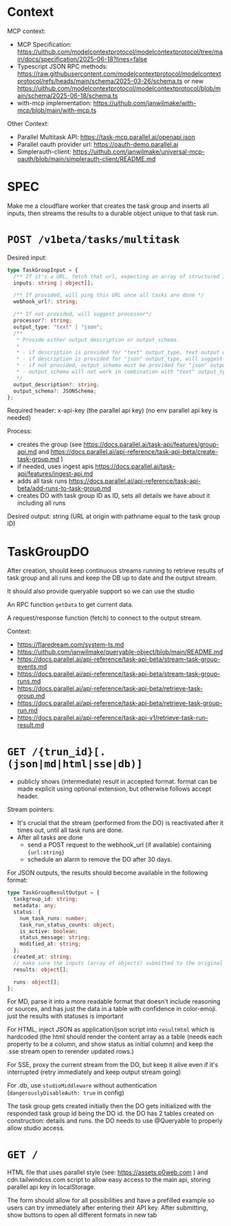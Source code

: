 # Context

MCP context:

- MCP Specification: https://uithub.com/modelcontextprotocol/modelcontextprotocol/tree/main/docs/specification/2025-06-18?lines=false
- Typescript JSON RPC methods: https://raw.githubusercontent.com/modelcontextprotocol/modelcontextprotocol/refs/heads/main/schema/2025-03-26/schema.ts or new https://uithub.com/modelcontextprotocol/modelcontextprotocol/blob/main/schema/2025-06-18/schema.ts
- with-mcp implementation: https://uithub.com/janwilmake/with-mcp/blob/main/with-mcp.ts

Other Context:

- Parallel Multitask API: https://task-mcp.parallel.ai/openapi.json
- Parallel oauth provider url: https://oauth-demo.parallel.ai
- Simplerauth-client: https://uithub.com/janwilmake/universal-mcp-oauth/blob/main/simplerauth-client/README.md

# SPEC

Make me a cloudflare worker that creates the task group and inserts all inputs, then streams the results to a durable object unique to that task run.

# `POST /v1beta/tasks/multitask`

Desired input:

```ts
type TaskGroupInput = {
  /** If it's a URL, fetch that url, expecting an array of structured inputs data (JSON) */
  inputs: string | object[];

  /** If provided, will ping this URL once all tasks are done */
  webhook_url?: string;

  /** If not provided, will suggest processor*/
  processor?: string;
  output_type: "text" | "json";
  /**
   * Provide either output_description or output_schema.
   *
   * - if description is provided for "text" output_type, text output will be available
   * - if description is provided for "json" output_type, will suggest output_schema
   * - if not provided, output_schema must be provided for "json" output_type
   * - output_schema will not work in combination with "text" output_type
   */
  output_description?: string;
  output_schema?: JSONSchema;
};
```

Required header: x-api-key (the parallel api key) (no env parallel api key is needed)

Process:

- creates the group (see https://docs.parallel.ai/task-api/features/group-api.md and https://docs.parallel.ai/api-reference/task-api-beta/create-task-group.md )
- if needed, uses ingest apis https://docs.parallel.ai/task-api/features/ingest-api.md
- adds all task runs https://docs.parallel.ai/api-reference/task-api-beta/add-runs-to-task-group.md
- creates DO with task group ID as ID, sets all details we have about it including all runs

Desired output: string (URL at origin with pathname equal to the task group ID)

# TaskGroupDO

After creation, should keep continuous streams running to retrieve results of task group and all runs and keep the DB up to date and the output stream.

It should also provide queryable support so we can use the studio

An RPC function `getData` to get current data.

A request/response function (fetch) to connect to the output stream.

Context:

- https://flaredream.com/system-ts.md
- https://uithub.com/janwilmake/queryable-object/blob/main/README.md
- https://docs.parallel.ai/api-reference/task-api-beta/stream-task-group-events.md
- https://docs.parallel.ai/api-reference/task-api-beta/stream-task-group-runs.md
- https://docs.parallel.ai/api-reference/task-api-beta/retrieve-task-group.md
- https://docs.parallel.ai/api-reference/task-api-beta/retrieve-task-group-run.md
- https://docs.parallel.ai/api-reference/task-api-v1/retrieve-task-run-result.md

# `GET /{trun_id}[.(json|md|html|sse|db)]`

- publicly shows (intermediate) result in accepted format. format can be made explicit using optional extension, but otherwise follows accept header.

Stream pointers:

- It's crucial that the stream (performed from the DO) is reactivated after it times out, until all task runs are done.
- After all tasks are done
  - send a POST request to the webhook_url (if available) containing `{url:string}`
  - schedule an alarm to remove the DO after 30 days.

For JSON outputs, the results should become available in the following format:

```ts
type TaskGroupResultOutput = {
  taskgroup_id: string;
  metadata: any;
  status: {
    num_task_runs: number;
    task_run_status_counts: object;
    is_active: boolean;
    status_message: string;
    modified_at: string;
  };
  created_at: string;
  // make sure the inputs (array of objects) submitted to the original post request are augmenting the output.content when data is retrieved (in json, html, and md)? it is important we know the trun_id matching each input. in the end, results should be: {$id, $status, ...inputs, ...output.content} so it's flat.
  results: object[];

  runs: object[];
};
```

For MD, parse it into a more readable format that doesn't include reasoning or sources, and has just the data in a table with confidence in color-emoji. just the results with statuses is important

For HTML, inject JSON as application/json script into `resultHtml` which is hardcoded (the html should render the content array as a table (needs each property to be a column, and show status as initial column) and keep the .sse stream open to rerender updated rows.)

For SSE, proxy the current stream from the DO, but keep it alive even if it's interrupted (retry immediately and keep output stream going)

For .db, use `studioMiddleware` without authentication (`dangerouslyDisableAuth: true` in config)

The task group gets created initially then the DO gets initialized with the responded task group id being the DO id. the DO has 2 tables created on construction: details and runs. the DO needs to use @Queryable to properly allow studio access.

# `GET /`

HTML file that uses parallel style (see: https://assets.p0web.com
) and cdn.tailwindcss.com script to allow easy access to the main api, storing parallel api key in localStorage.

The form should allow for all possibilities and have a prefilled example so users can try immediately after entering their API key. After submitting, show buttons to open all different formats in new tab
